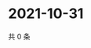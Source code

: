 # 2021-10-31

共 0 条

<!-- BEGIN WEIBO -->
<!-- 最后更新时间 Sun Oct 31 2021 23:14:36 GMT+0800 (China Standard Time) -->

<!-- END WEIBO -->
